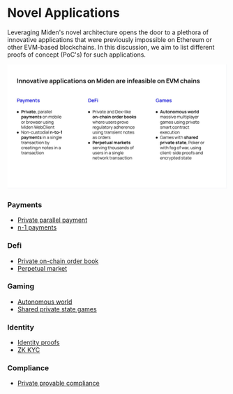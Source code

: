 # Novel Applications

Leveraging Miden's novel architecture opens the door to a plethora of innovative applications that were previously impossible on Ethereum or other EVM-based blockchains. In this discussion, we aim to list different proofs of concept (PoC's) for such applications.

![Novel applications](../assets/images/novel_ideas.jpeg)

### Payments

- [Private parallel payment]()
- [n-1 payments]()

### Defi

- [Private on-chain order book](https://github.com/0xPolygonMiden/examples/discussions/138)
- [Perpetual market]()

### Gaming

- [Autonomous world]()
- [Shared private state games]()

### Identity

- [Identity proofs]()
- [ZK KYC]()

### Compliance

- [Private provable compliance]()
